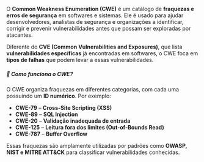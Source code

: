 O **Common Weakness Enumeration (CWE)** é um catálogo de **fraquezas e erros de segurança** em softwares e sistemas. Ele é usado para ajudar desenvolvedores, analistas de segurança e organizações a identificar, corrigir e prevenir vulnerabilidades antes que possam ser exploradas por atacantes.

Diferente do **CVE (Common Vulnerabilities and Exposures)**, que lista **vulnerabilidades específicas** já encontradas em softwares, o CWE foca em **tipos de falhas** que podem levar a essas vulnerabilidades.

##### **📌 Como funciona o CWE?**
O CWE organiza fraquezas em diferentes categorias, com cada uma possuindo um **ID numérico**.
Por exemplo:
- **CWE-79** – **Cross-Site Scripting (XSS)**
- **CWE-89** – **SQL Injection**
- **CWE-20** – **Validação inadequada de entrada**
- **CWE-125** – **Leitura fora dos limites (Out-of-Bounds Read)**
- **CWE-787** – **Buffer Overflow**

Essas fraquezas são amplamente utilizadas por padrões como **OWASP, NIST e MITRE ATT&CK** para classificar vulnerabilidades conhecidas.